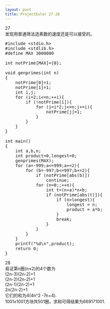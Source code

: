 ```yaml
---
layout: post
title: ProjectEuler 27-28
---
```

27    
发现用普通筛法选素数的速度还是可以接受的。

<pre class="prettyprint">
#include &lt;stdio.h&gt;
#include &lt;stdlib.h&gt;
#define MAX 3000000

int notPrime[MAX]={0};

void genprimes(int n)
{
	notPrime[0]=1;
	notPrime[1]=1;
	int i,j;
	for (i=2;i<=n;++i){
		if (!notPrime[i]){
			for (j=i*2;j<=n;j+=i){
				notPrime[j]=1;
			}
		}
	}
}
	
int main()
{
	int a,b,n;
	int product=0,longest=0;
	genprimes(MAX);
	for (a=-999;a<=999;a+=2){
		for (b=-997;b<=997;b+=2){
			if (notPrime[abs(b)])
				continue;
			for (n=0;;++n){
				int t=(n+a)*n+b;
				if (notPrime[abs(t)]){
					if (n>longest){
						longest = n;
						product = a*b;
					}
					break;
				}
			}
		}
	}
	printf("%d\n",product);
	return 0;
}
</pre>

28    
易证第n圈(n&le;2)的4个数为    
(2n-3)(2n-2)+1    
(2n-2)(2n-2)+1    
(2n-1)(2n-2)+1    
2n(2n-2)+1    
它们的和为4(4n^2 -7n+4).    
1001x1001方块共501圈，求和可得结果为669171001.

